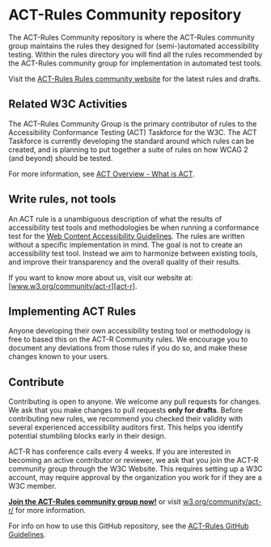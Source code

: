 # ACT-Rules Community repository

The ACT-Rules Community repository is where the ACT-Rules community group maintains the rules they designed for (semi-)automated accessibility testing. Within the rules directory you will find all the rules recommended by the ACT-Rules community group for implementation in automated test tools.

Visit the [ACT-Rules Rules community website](https://act-rules.github.io/) for the latest rules and drafts.

## Related W3C Activities

The ACT-Rules Community Group is the primary contributor of rules to the Accessibility Conformance Testing (ACT) Taskforce for the W3C. The ACT Taskforce is currently developing the standard around which rules can be created, and is planning to put together a suite of rules on how WCAG 2 (and beyond) should be tested.

For more information, see [ACT Overview - What is ACT](https://www.w3.org/WAI/GL/task-forces/conformance-testing/wiki/ACT_Overview_-_What_is_ACT).

## Write rules, not tools

An ACT rule is a unambiguous description of what the results of accessibility test tools and methodologies be when running a conformance test for the [Web Content Accessibility Guidelines][wcag21]. The rules are written without a specific implementation in mind. The goal is not to create an accessibility test tool. Instead we aim to harmonize between existing tools, and improve their transparency and the overall quality of their results.

If you want to know more about us, visit our website at: [www.w3.org/community/act-r][act-r].

## Implementing ACT Rules

Anyone developing their own accessibility testing tool or methodology is free to based this on the ACT-R Community rules. We encourage you to document any deviations from those rules if you do so, and make these changes known to your users.

## Contribute

Contributing is open to anyone. We welcome any pull requests for changes. We ask that you make changes to pull requests **only for drafts**. Before contributing new rules, we recommend you checked their validity with several experienced accessibility auditors first. This helps you identify potential stumbling blocks early in their design.

ACT-R has conference calls every 4 weeks. If you are interested in becoming an active contributor or reviewer, we ask that you join the ACT-R community group through the W3C Website. This requires setting up a W3C account, may require approval by the organization you work for if they are a W3C member.

**[Join the ACT-Rules community group now!](https://www.w3.org/community/wp-login.php?redirect_to=%2Fcommunity%2Fact-r%2Fjoin)** or visit [w3.org/community/act-r/][act-r] for more information.

For info on how to use this GitHub repository, see the [ACT-Rules GitHub Guidelines](github-guidelines.md).

[wcag21]: https://www.w3.org/TR/WCAG21/
[act-r]: https://www.w3.org/community/act-r/
